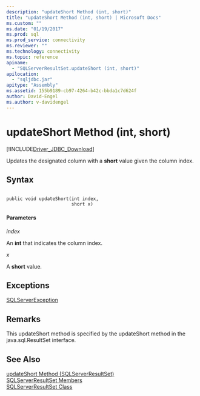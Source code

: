 ```yaml
---
description: "updateShort Method (int, short)"
title: "updateShort Method (int, short) | Microsoft Docs"
ms.custom: ""
ms.date: "01/19/2017"
ms.prod: sql
ms.prod_service: connectivity
ms.reviewer: ""
ms.technology: connectivity
ms.topic: reference
apiname: 
  - "SQLServerResultSet.updateShort (int, short)"
apilocation: 
  - "sqljdbc.jar"
apitype: "Assembly"
ms.assetid: 155b9189-cb97-4264-b42c-bbda1c7d624f
author: David-Engel
ms.author: v-davidengel
---
```

# updateShort Method (int, short)
[!INCLUDE[Driver_JDBC_Download](../../../includes/driver_jdbc_download.md)]

  Updates the designated column with a **short** value given the column index.  
  
## Syntax  
  
```  
  
public void updateShort(int index,  
                        short x)  
```  
  
#### Parameters  
 *index*  
  
 An **int** that indicates the column index.  
  
 *x*  
  
 A **short** value.  
  
## Exceptions  
 [SQLServerException](../../../connect/jdbc/reference/sqlserverexception-class.md)  
  
## Remarks  
 This updateShort method is specified by the updateShort method in the java.sql.ResultSet interface.  
  
## See Also  
 [updateShort Method &#40;SQLServerResultSet&#41;](../../../connect/jdbc/reference/updateshort-method-sqlserverresultset.md)   
 [SQLServerResultSet Members](../../../connect/jdbc/reference/sqlserverresultset-members.md)   
 [SQLServerResultSet Class](../../../connect/jdbc/reference/sqlserverresultset-class.md)  
  
  
